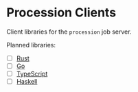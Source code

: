 # Procession Clients

Client libraries for the `procession` job server.

Planned libraries:

- [ ] [Rust](rs/README.md)
- [ ] [Go](go/README.md)
- [ ] [TypeScript](ts/README.md)
- [ ] [Haskell](haskell/README.md)
